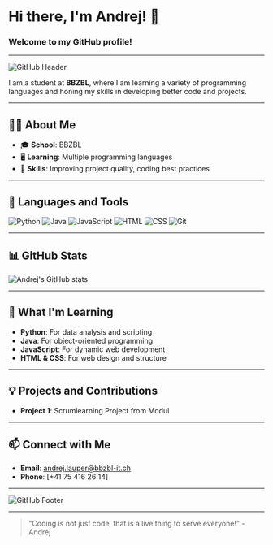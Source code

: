 # Hi there, I'm Andrej! 👋

### Welcome to my GitHub profile!

---

![GitHub Header](https://your-image-link-here.com)

I am a student at **BBZBL**, where I am learning a variety of programming languages and honing my skills in developing better code and projects.

---

## 🧑‍🎓 About Me

- 🎓 **School**: BBZBL
- 🖥️ **Learning**: Multiple programming languages
- 🔧 **Skills**: Improving project quality, coding best practices

---

## 🚀 Languages and Tools

![Python](https://img.shields.io/badge/-Python-3776AB?style=flat&logo=python&logoColor=white)
![Java](https://img.shields.io/badge/-Java-007396?style=flat&logo=java&logoColor=white)
![JavaScript](https://img.shields.io/badge/-JavaScript-F7DF1E?style=flat&logo=javascript&logoColor=black)
![HTML](https://img.shields.io/badge/-HTML-E34F26?style=flat&logo=html5&logoColor=white)
![CSS](https://img.shields.io/badge/-CSS-1572B6?style=flat&logo=css3&logoColor=white)
![Git](https://img.shields.io/badge/-Git-F05032?style=flat&logo=git&logoColor=white)

---

## 📊 GitHub Stats

![Andrej's GitHub stats](https://github-readme-stats.vercel.app/api?username=AndrejLauperBBZBL&show_icons=true&theme=radical)

---

## 🌱 What I'm Learning

- **Python**: For data analysis and scripting
- **Java**: For object-oriented programming
- **JavaScript**: For dynamic web development
- **HTML & CSS**: For web design and structure

---

## 💡 Projects and Contributions

- **Project 1**: Scrumlearning Project from Modul

---

## 📫 Connect with Me

- **Email**: [andrej.lauper@bbzbl-it.ch](mailto:andrej.lauper@bbzbl-it.ch)
- **Phone**: [+41 75 416 26 14]
---

![GitHub Footer](https://your-image-link-here.com)

---

> "Coding is not just code, that is a live thing to serve everyone!" - Andrej
